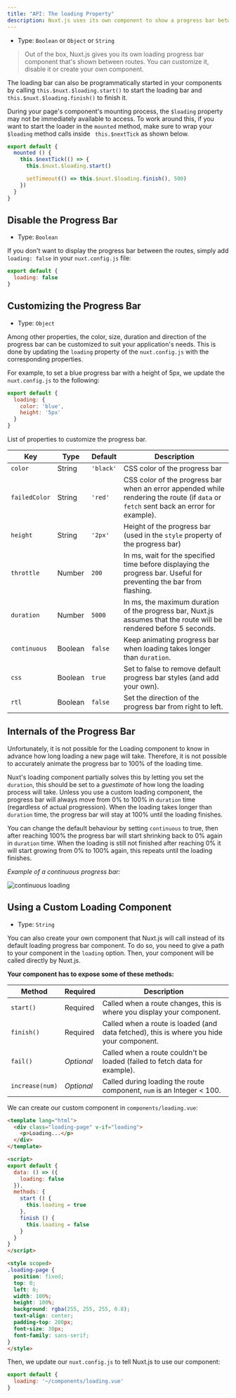 ```yaml
---
title: "API: The loading Property"
description: Nuxt.js uses its own component to show a progress bar between the routes. You can customize it, disable it or create your own component.
---
```


- Type: `Boolean` or `Object` or `String`

> Out of the box, Nuxt.js gives you its own loading progress bar component that's shown between routes. You can customize it, disable it or create your own component.

The loading bar can also be programmatically started in your components by calling `this.$nuxt.$loading.start()` to start the loading bar and `this.$nuxt.$loading.finish()` to finish it.

During your page's component's mounting process, the `$loading` property may not be immediately available to access. To work around this, if you want to start the loader in the `mounted` method, make sure to wrap your `$loading` method calls inside ` this.$nextTick` as shown below.

```javascript
export default {
  mounted () {
    this.$nextTick(() => {
      this.$nuxt.$loading.start()

      setTimeout(() => this.$nuxt.$loading.finish(), 500)
    })
  }
}
```

## Disable the Progress Bar

- Type: `Boolean`

If you don't want to display the progress bar between the routes, simply add `loading: false` in your `nuxt.config.js` file:

```js
export default {
  loading: false
}
```

## Customizing the Progress Bar

- Type: `Object`

Among other properties, the color, size, duration and direction of the progress bar can be customized to suit your application's needs. This is done by updating the `loading` property of the `nuxt.config.js` with the corresponding properties.

For example, to set a blue progress bar with a height of 5px, we update the `nuxt.config.js` to the following:

```js
export default {
  loading: {
    color: 'blue',
    height: '5px'
  }
}
```

List of properties to customize the progress bar.

| Key | Type | Default | Description |
|-----|------|---------|-------------|
| `color` | String | `'black'` | CSS color of the progress bar |
| `failedColor` | String | `'red'` | CSS color of the progress bar when an error appended while rendering the route (if `data` or `fetch` sent back an error for example). |
| `height` | String | `'2px'` | Height of the progress bar (used in the `style` property of the progress bar) |
| `throttle` | Number | `200` | In ms, wait for the specified time before displaying the progress bar. Useful for preventing the bar from flashing. |
| `duration` | Number | `5000` | In ms, the maximum duration of the progress bar, Nuxt.js assumes that the route will be rendered before 5 seconds. |
| `continuous` | Boolean | `false` | Keep animating progress bar when loading takes longer than `duration`. |
| `css` | Boolean | `true` | Set to false to remove default progress bar styles (and add your own). |
| `rtl` | Boolean | `false` | Set the direction of the progress bar from right to left. |


## Internals of the Progress Bar

Unfortunately, it is not possible for the Loading component to know in advance how long loading a new page will take. Therefore, it is not possible to accurately animate the progress bar to 100% of the loading time.

Nuxt's loading component partially solves this by letting you set the `duration`, this should be set to a _guestimate_ of how long the loading process will take. Unless you use a custom loading component, the progress bar will always move from 0% to 100% in `duration` time (regardless of actual progression). When the loading takes longer than `duration` time, the progress bar will stay at 100% until the loading finishes.

You can change the default behaviour by setting `continuous` to true, then after reaching 100% the progress bar will start shrinking back to 0% again in `duration` time. When the loading is still not finished after reaching 0% it will start growing from 0% to 100% again, this repeats until the loading finishes.

*Example of a continuous progress bar:*


<img src="/api-continuous-loading.gif" alt="continuous loading"/>


## Using a Custom Loading Component

- Type: `String`

You can also create your own component that Nuxt.js will call instead of its default loading progress bar component. To do so, you need to give a path to your component in the `loading` option. Then, your component will be called directly by Nuxt.js.

**Your component has to expose some of these methods:**

| Method | Required | Description |
|--------|----------|-------------|
| `start()` | Required | Called when a route changes, this is where you display your component. |
| `finish()` | Required | Called when a route is loaded (and data fetched), this is where you hide your component. |
| `fail()` | *Optional* | Called when a route couldn't be loaded (failed to fetch data for example). |
| `increase(num)` | *Optional* | Called during loading the route component, `num` is an Integer < 100. |

We can create our custom component in `components/loading.vue`:
```html
<template lang="html">
  <div class="loading-page" v-if="loading">
    <p>Loading...</p>
  </div>
</template>

<script>
export default {
  data: () => ({
    loading: false
  }),
  methods: {
    start () {
      this.loading = true
    },
    finish () {
      this.loading = false
    }
  }
}
</script>

<style scoped>
.loading-page {
  position: fixed;
  top: 0;
  left: 0;
  width: 100%;
  height: 100%;
  background: rgba(255, 255, 255, 0.8);
  text-align: center;
  padding-top: 200px;
  font-size: 30px;
  font-family: sans-serif;
}
</style>
```

Then, we update our `nuxt.config.js` to tell Nuxt.js to use our component:

```js
export default {
  loading: '~/components/loading.vue'
}
```
